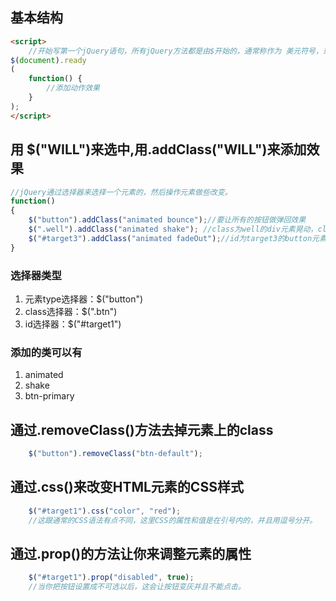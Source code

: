 ## 基本结构
```html
<script>
    //开始写第一个jQuery语句，所有jQuery方法都是由$开始的，通常称作为 美元符号，或者简称为bling。
$(document).ready
(
    function() {
        //添加动作效果
    }
);
</script>
```
## 用 $("WILL")来选中,用.addClass("WILL")来添加效果
```javascript
//jQuery通过选择器来选择一个元素的，然后操作元素做些改变。
function() 
{
    $("button").addClass("animated bounce");//要让所有的按钮做弹回效果
    $(".well").addClass("animated shake"); //class为well的div元素晃动，class用.
    $("#target3").addClass("animated fadeOut");//id为target3的button元素消失,css用#
}
```
### 选择器类型
1. 元素type选择器：$("button")
1. class选择器：$(".btn")
1. id选择器：$("#target1")
### 添加的类可以有
1. animated
1. shake
1. btn-primary


## 通过.removeClass()方法去掉元素上的class
```javascript
    $("button").removeClass("btn-default");
```
## 通过.css()来改变HTML元素的CSS样式
```javascript
    $("#target1").css("color", "red");
    //这跟通常的CSS语法有点不同，这里CSS的属性和值是在引号内的，并且用逗号分开。
```
## 通过.prop()的方法让你来调整元素的属性
```javascript
    $("#target1").prop("disabled", true);
    //当你把按钮设置成不可选以后，这会让按钮变灰并且不能点击。
```